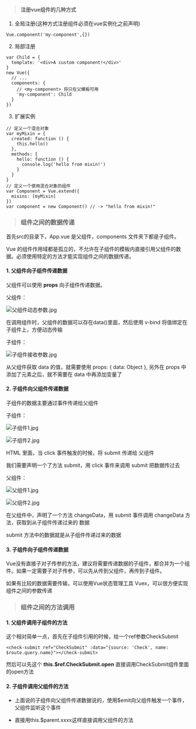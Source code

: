 
> #### 注册vue组件的几种方式

1. 全局注册(这种方式注册组件必须在vue实例化之前声明)
```
Vue.component('my-component',{})
```
2. 局部注册

```
var Child = {
  template: '<div>A custom component!</div>'
}
new Vue({
  // ...
  components: {
    // <my-component> 将只在父模板可用
    'my-component': Child
  }
})
```
3. 扩展实例

```
// 定义一个混合对象
var myMixin = {
  created: function () {
    this.hello()
  },
  methods: {
    hello: function () {
      console.log('hello from mixin!')
    }
  }
}
// 定义一个使用混合对象的组件
var Component = Vue.extend({
  mixins: [myMixin]
})
var component = new Component() // -> "hello from mixin!"
```

> ### 组件之间的数据传递

首先src的目录下，App.vue 是父组件，components 文件夹下都是子组件。

 Vue 的组件作用域都是孤立的，不允许在子组件的模板内直接引用父组件的数据。必须使用特定的方法才能实现组件之间的数据传递。


#### 1. 父组件向子组件传递数据

父组件可以使用 **props** 向子组件传递数据。

父组件：

![父组件动态参数.jpg](https://upload-images.jianshu.io/upload_images/1817117-f7a143ecf273caf0.jpg?imageMogr2/auto-orient/strip%7CimageView2/2/w/1240)

在调用组件时，父组件的数据可以存在data()里面，然后使用 v-bind 将值绑定在子组件上，方便动态传输

子组件：

![子组件接收参数.jpg](https://upload-images.jianshu.io/upload_images/1817117-27f0b75556e992d8.jpg?imageMogr2/auto-orient/strip%7CimageView2/2/w/1240)

从父组件获取 data 的值，就需要使用 props: { data: Object }, 另外在 props 中添加了元素之后，就不需要在 data 中再添加变量了

#### 2. 子组件向父组件传递数据

子组件的数据主要通过事件传递给父组件

子组件：

![子组件1.jpg](https://upload-images.jianshu.io/upload_images/1817117-09277688ecb73b2f.jpg?imageMogr2/auto-orient/strip%7CimageView2/2/w/1240)

![子组件2.jpg](https://upload-images.jianshu.io/upload_images/1817117-4294a2a9d2632010.jpg?imageMogr2/auto-orient/strip%7CimageView2/2/w/1240)

HTML 里面，当 click 事件触发的时候，将 submit 传递给 父组件

我们需要声明一个了方法 submit，用 click 事件来调用 submit 把数据传过去

父组件：

![父组件1.jpg](https://upload-images.jianshu.io/upload_images/1817117-5523c1e36b2b0a68.jpg?imageMogr2/auto-orient/strip%7CimageView2/2/w/1240)

![父组件2.jpg](https://upload-images.jianshu.io/upload_images/1817117-9c04fbf30382ffc9.jpg?imageMogr2/auto-orient/strip%7CimageView2/2/w/1240)

在父组件中，声明了一个方法 changeData，用 submit 事件调用 changeData 方法，获取到从子组件传递过来的 数据

submit 方法中的数据就是从子组件传递过来的数据

#### 3. 子组件向子组件传递数据

Vue没有直接子对子传参的方法，建议将需要传递数据的子组件，都合并为一个组件。如果一定需要子对子传参，可以先从传到父组件，再传到子组件。

如果有比较的数据需要传输，可以使用Vue状态管理工具 Vuex，可以很方便实现组件之间的参数传递


> ### 组件之间的方法调用

#### 1. 父组件调用子组件的方法

这个相对简单一点，首先在子组件引用的时候，给一个ref参数CheckSubmit

```
<check-submit ref="CheckSubmit" :data="{source: 'Check', name: $route.query.name}"></check-submit>
```

然后可以先这个 **this.$ref.CheckSubmit.open** 直接调用CheckSubmit组件里面的open方法

#### 2. 子组件调用父组件的方法

- 上面说的子组件向父组件传递数据说的，使用$emit向父组件触发一个事件，父组件监听这个事件

- 直接用this.$parent.xxxx这样直接调用父组件的方法

